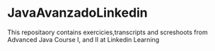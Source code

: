 # JavaAvanzadoLinkedin

This repositaory contains exercicies,transcripts and screshoots from Advanced Java Course I, and II at Linkedin Learning
